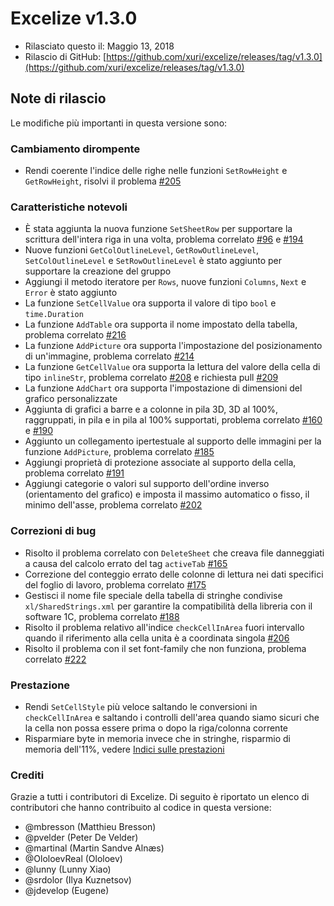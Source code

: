 # Excelize v1.3.0

* Rilasciato questo il: Maggio 13, 2018
* Rilascio di GitHub: [https://github.com/xuri/excelize/releases/tag/v1.3.0](https://github.com/xuri/excelize/releases/tag/v1.3.0)

## Note di rilascio

Le modifiche più importanti in questa versione sono:

### Cambiamento dirompente

* Rendi coerente l'indice delle righe nelle funzioni `SetRowHeight` e `GetRowHeight`, risolvi il problema [#205](https://github.com/xuri/excelize/issues/205)

### Caratteristiche notevoli

* È stata aggiunta la nuova funzione `SetSheetRow` per supportare la scrittura dell'intera riga in una volta, problema correlato [#96](https://github.com/xuri/excelize/issues/96) e [#194](https://github.com/xuri/excelize/issues/194)
* Nuove funzioni `GetColOutlineLevel`, `GetRowOutlineLevel`, `SetColOutlineLevel` e `SetRowOutlineLevel` è stato aggiunto per supportare la creazione del gruppo
* Aggiungi il metodo iteratore per `Rows`, nuove funzioni `Columns`, `Next` e `Error` è stato aggiunto
* La funzione `SetCellValue` ora supporta il valore di tipo `bool` e `time.Duration`
* La funzione `AddTable` ora supporta il nome impostato della tabella, problema correlato [#216](https://github.com/xuri/excelize/issues/216)
* La funzione `AddPicture` ora supporta l'impostazione del posizionamento di un'immagine, problema correlato [#214](https://github.com/xuri/excelize/issues/214)
* La funzione `GetCellValue` ora supporta la lettura del valore della cella di tipo `inlineStr`, problema correlato [#208](https://github.com/xuri/excelize/issues/208) e richiesta pull [#209](https://github.com/xuri/excelize/issues/209)
* La funzione `AddChart` ora supporta l'impostazione di dimensioni del grafico personalizzate
* Aggiunta di grafici a barre e a colonne in pila 3D, 3D al 100%, raggruppati, in pila e in pila al 100% supportati, problema correlato [#160](https://github.com/xuri/excelize/issues/160) e [#190](https://github.com/xuri/excelize/issues/190)
* Aggiunto un collegamento ipertestuale al supporto delle immagini per la funzione `AddPicture`, problema correlato [#185](https://github.com/xuri/excelize/issues/185)
* Aggiungi proprietà di protezione associate al supporto della cella, problema correlato [#191](https://github.com/xuri/excelize/issues/191)
* Aggiungi categorie o valori sul supporto dell'ordine inverso (orientamento del grafico) e imposta il massimo automatico o fisso, il minimo dell'asse, problema correlato [#202](https://github.com/xuri/excelize/issues/202)

### Correzioni di bug

* Risolto il problema correlato con `DeleteSheet` che creava file danneggiati a causa del calcolo errato del tag `activeTab` [#165](https://github.com/xuri/excelize/issues/165)
* Correzione del conteggio errato delle colonne di lettura nei dati specifici del foglio di lavoro, problema correlato [#175](https://github.com/xuri/excelize/issues/175)
* Gestisci il nome file speciale della tabella di stringhe condivise `xl/SharedStrings.xml` per garantire la compatibilità della libreria con il software 1C, problema correlato [#188](https://github.com/xuri/excelize/issues/188)
* Risolto il problema relativo all'indice `checkCellInArea` fuori intervallo quando il riferimento alla cella unita è a coordinata singola [#206](https://github.com/xuri/excelize/issues/206)
* Risolto il problema con il set font-family che non funziona, problema correlato [#222](https://github.com/xuri/excelize/issues/222)

### Prestazione

* Rendi `SetCellStyle` più veloce saltando le conversioni in `checkCellInArea` e saltando i controlli dell'area quando siamo sicuri che la cella non possa essere prima o dopo la riga/colonna corrente
* Risparmiare byte in memoria invece che in stringhe, risparmio di memoria dell'11%, vedere [Indici sulle prestazioni](https://github.com/xuri/excelize/wiki#performance-figures)

### Crediti

Grazie a tutti i contributori di Excelize. Di seguito è riportato un elenco di contributori che hanno contribuito al codice in questa versione:

* @mbresson (Matthieu Bresson)
* @pvelder (Peter De Velder)
* @martinal (Martin Sandve Alnæs)
* @OloloevReal (Ololoev)
* @lunny (Lunny Xiao)
* @srdolor (Ilya Kuznetsov)
* @jdevelop (Eugene)
